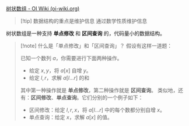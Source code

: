 [树状数组 - OI Wiki (oi-wiki.org)](https://oi-wiki.org/ds/fenwick/)

>[!tip] 数据结构的重点是维护信息
> 通过数学性质维护信息

树状数组是一种支持 **单点修改** 和 **区间查询** 的，代码量小的数据结构。

>[!note] 什么是「单点修改」和「区间查询」？
> 假设有这样一道题：
> 
> 已知一个数列 $a$，你需要进行下面两种操作。
> - 给定 $x,y$，将 $a[x]$ 自增 $y$。
> - 给定 $l,r$，求解 $a[l\dots r]$ 的和
> 
> 其中第一种操作就是 **单点修改**，第二种操作就是 **区间查询**。
> 类似地，还有：**区间修改**、**单点查询**。它们分别的一个例子如下：
> - 区间修改：给定 $l,r,x$，将 $a[l\dots r]$ 中的每个数都分别自增 $x$。
> - 单点查询：给定 $x$，求解 $a[x]$ 的值。
